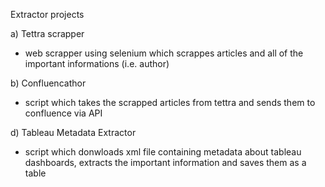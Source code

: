 Extractor projects

a) Tettra scrapper 
- web scrapper using selenium which scrappes articles and all of the important informations (i.e. author)

b) Confluencathor
- script which takes the scrapped articles from tettra and sends them to confluence via API

d) Tableau Metadata Extractor
- script which donwloads xml file containing metadata about tableau dashboards, extracts the important information and saves them as a table

